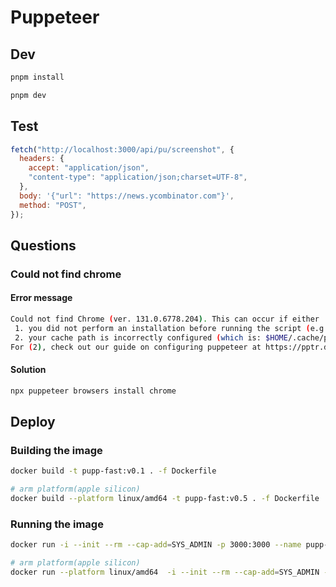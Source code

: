 # Puppeteer

## Dev

```bash
pnpm install

pnpm dev
```

## Test

```js
fetch("http://localhost:3000/api/pu/screenshot", {
  headers: {
    accept: "application/json",
    "content-type": "application/json;charset=UTF-8",
  },
  body: '{"url": "https://news.ycombinator.com"}',
  method: "POST",
});
```

## Questions

### Could not find chrome

#### Error message

```bash
Could not find Chrome (ver. 131.0.6778.204). This can occur if either
 1. you did not perform an installation before running the script (e.g. `npx puppeteer browsers install chrome`) or
 2. your cache path is incorrectly configured (which is: $HOME/.cache/puppeteer).
For (2), check out our guide on configuring puppeteer at https://pptr.dev/guides/configuration.
```

#### Solution

```bash
npx puppeteer browsers install chrome
```

## Deploy

### Building the image

```bash
docker build -t pupp-fast:v0.1 . -f Dockerfile

# arm platform(apple silicon)
docker build --platform linux/amd64 -t pupp-fast:v0.5 . -f Dockerfile
```

### Running the image

```bash
docker run -i --init --rm --cap-add=SYS_ADMIN -p 3000:3000 --name pupp-fast pupp-fast:v0.1

# arm platform(apple silicon)
docker run --platform linux/amd64  -i --init --rm --cap-add=SYS_ADMIN -p 3000:3000 --name pupp-fast pupp-fast:v0.5
```
